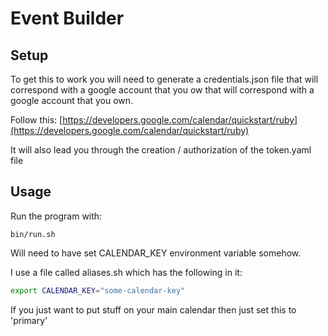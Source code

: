 # Event Builder

## Setup

To get this to work you will need to generate a credentials.json file that will correspond with a google account that you ow that will correspond with a google account that you own.

Follow this: [https://developers.google.com/calendar/quickstart/ruby](https://developers.google.com/calendar/quickstart/ruby)

It will also lead you through the creation / authorization of the token.yaml file

## Usage

Run the program with:

`bin/run.sh`

Will need to have set CALENDAR_KEY environment variable somehow.

I use a file called aliases.sh which has the following in it:

```sh
export CALENDAR_KEY="some-calendar-key"
```

If you just want to put stuff on your main calendar then just set this to 'primary'

